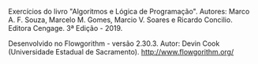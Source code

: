Exercícios do livro "Algoritmos e Lógica de Programação". 
Autores: Marco A. F. Souza, Marcelo M. Gomes, Marcio V. Soares e Ricardo Concilio. 
Editora Cengage. 
3ª Edição - 2019.

Desenvolvido no Flowgorithm - versão 2.30.3. 
Autor: Devin Cook (Universidade Estadual de Sacramento).
http://www.flowgorithm.org/

